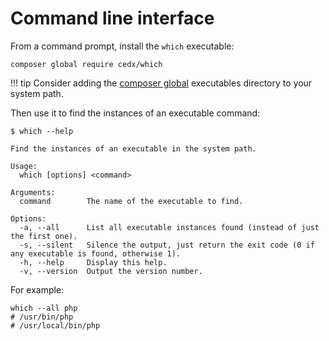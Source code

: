 # Command line interface
From a command prompt, install the `which` executable:

```shell
composer global require cedx/which
```

!!! tip
    Consider adding the [composer global](https://getcomposer.org/doc/03-cli.md#global) executables directory
    to your system path.

Then use it to find the instances of an executable command:

```shell
$ which --help

Find the instances of an executable in the system path.

Usage:
  which [options] <command>

Arguments:
  command        The name of the executable to find.

Options:
  -a, --all      List all executable instances found (instead of just the first one).
  -s, --silent   Silence the output, just return the exit code (0 if any executable is found, otherwise 1).
  -h, --help     Display this help.
  -v, --version  Output the version number.
```

For example:

```shell
which --all php
# /usr/bin/php
# /usr/local/bin/php
```
